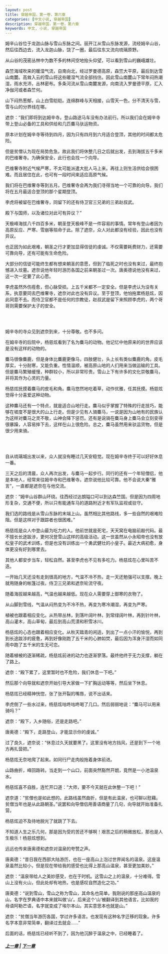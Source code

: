 ```yaml
---
layout: post
title: 穿越帝国，第一卷，第六章
categories: [中文小说, 穿越帝国]
description: 穿越帝国，第一卷，第六章
keywords: 中文, 小说, 穿越帝国
---
```


姆辛山谷位于龙迦山脉与雪山东脉之间。丽开江从雪山东脉发源，流经姆辛山谷，然后往西边去，流入龙迦山脉，饶了一圈，最后往东又流向琉璃原野。

从山谷的茂密丛林中为数不多的林间空地抬头仰望，可以看到雪山的巍峨雄壮。

森竺海域吹来的暖湿气流，自南向北，经过罗曼德高原，森竺大平原，最后到达雪山南麓。高耸入云的雪山将这些暖湿气流全部挡住。因此雪山南麓山下常年闷热潮湿，雨水充沛，丛林密布。多条河流从雪山南麓发源，向南流入罗曼德平原，汇入净伽河或者森竺何。

山下闷热葱郁，山上白雪皑皑。连绵群峰与天相接，山雪天一色，分不清天与雪，雪与山的分界线在哪。

遮奈：“我们即将到达姆辛寺。登山路途马车没有办法前行。所以我们会在姆辛寺带上登山必备的工具和供给和几匹麋马驮运物资。

原本计划在姆辛寺等待到四月，因为只有四月到六月适合登顶，其他的时间都太危险。

但是贫僧认为现在局势危急。故此我们将休整几日之后就出发，去到海拔五千多米的巴维奢寺。为确保安全，此行也会找一个向导。

巴维奢寺附近气候严寒，不太可能派遣大批人马上来。再往上则生活供给会很困难。而且居住在此，也可有一段时间来适应高原气候。

我们将在巴维奢寺等到五月。巴维奢寺会再为我们寻得当地一个可靠的向导。我们将在五月最适合登顶的那个星期登顶。

李虎将被留在巴维奢寺，同留下的还有侍卫官三兄弟的三弟赵叔武。

殿下与国师，以及诸位对此可有异议？”

天极峰海拔八千四百多米，朝圣登天极峰不是一件容易的事情。常年有登山者因为高原反应、严寒、雪崩等殒命于此。除了遮奈，众人对此都没有经验，因此也没有异议。

也正因为如此艰难，朝圣之行才更加显得信徒的虔诚。不仅需要耗费财力，还需要可靠向导，还有可能有生命危险。

大部分的信徒可能终生都有想来朝圣的意愿，但到了临死之时也没有来过，最终抱憾进入坟墓。遮奈说他年轻时游历各国之前来朝圣过一次。唐奥德说他没有来过，这一次一定要了此心愿。

李虎虽然外伤痊愈，但心脉受损。上五千米都不一定安全。但是李虎认为没有关系，执意要同去巴维奢寺，遮奈对此也没有异议。至于登顶，他怕拖累杨慈炫，因此同意不去。而侍卫官都不是任何的宗教徒，赵叔武是留下来照顾李虎的，两个哥哥则需要保护太子的安全。

<br/><br/>

姆辛寺的寺众见到遮奈到来，十分尊敬。也不多问。

在姆辛寺的后院中，杨慈炫看到了名为麋马的动物。他记忆中他原来的的世界应该是没有这样的动物的。

麋马很像麋鹿，但是身体比麋鹿更像马，四肢健壮，头上长有类似麋鹿的角。皮毛厚实，十分耐寒，又能负重。性情温顺，被高原山地的人们用来当做运输的工具。但是麋马繁殖缓慢，种群较小，所以非常珍贵。雪山上下有许多的文化崇敬麋马，并将其作为心灵的力量。

杨慈炫抚摸着麋马的皮毛和角。麋马悠然地吃着草，动作优雅，任其抚摸。杨慈炫觉得十分喜爱这种动物。

这种麋马还有一个特点，就是适合山地行走。麋马似乎掌握了特殊的行走技巧，能够在坡度不是很大的山上行走。但是少见有人骑麋马，一说是因为山地有的民族认为这样对麋马之灵不敬，山神会降下惩罚。还有是说骑在麋马身上麋马会立刻变得很暴躁，人容易摔下去，这样在山上很危险。总之，麋马虽然用来驮运货物，但是很少用来骑。

<br/><br/>

自从琉璃城出发以来，众人就没有睡过几天安稳觉。现在姆辛寺终于可以好好休息一番。

三天之后的清晨，众人再次出发，与麋马一起步行。同行的还有一个年轻僧侣，他是本地人，经常来往姆辛寺和巴维奢寺。遮奈说他比较可靠。他不会说大秦“雅言”，一直都是遮奈在与他交流。

遮奈：“姆辛山谷群山环绕。往西经过达朗隘口可以到达森竺国。但是因为四周地形复杂，交通不便，所以只有能通车马的道路附近才有军队监视或驻守。

我们选的路线是从雪山东脉的末端上山。虽然相比其他路线，多一些自然的艰难险阻。但是这样对于跟踪者也很困难。”

杨慈炫是众人中登山最为吃力的人。他前世就是死宅，天天窝在电脑前敲代码。最不擅长长途跋涉，更何况登雪山这样的高级活动。这一世虽然从小永昭帝也没有放松皇子的武术训练，但是也没有训练出一个勇武健壮的小皇子。最近大病初愈，身体更没有好到哪里去。

其他人都安步当车，轻松自然。甚至李虎也不见有多吃力。杨慈炫在心里叫苦不迭。

一开始几天还没有走到很高的地方，气温不冷不热，走一天还勉强可以支撑。晚上就用随身的帐篷过夜。侍卫三兄弟和遮奈轮流守夜。

随着海拔越来越高，气温也越来越低。现在众人需要穿上御寒的衣物了。

从山脚到雪线，气温从闷热变为不冷不热，再变为寒冷潮湿，再变为严寒。

植被也跟着相应变化。从热带丛林，到落叶阔叶林，到常绿阔叶林，再到针叶林，高山灌木，高山草甸，最后到高山荒漠和积雪冰川。

杨慈炫的心态也跟着相应变化。从秋天踏青的闲适，到出了一点小汗的愉悦，再到到长途跋涉的疲惫，再到好像刚跑了五千米的心肺如焚，最后因为浑身汗湿而如同雨中跑了五千米的生无可恋。

随着植被的逐渐稀疏，杨慈炫前进的动力也逐渐寥落。最终他终于无力支撑，躺在了路上。

遮奈：“殿下累了，这里暂时也不危险，我们休息一下吧。”

然后那个向导就和遮奈开始引导大家做一下扩胸运动等等，然后坐下休息。

杨慈炫已经精神恍惚，张了张开裂的嘴唇，说不出话来。

李虎倒了一些水过来，杨慈炫咕咚咕咚喝了几口。然后弱弱地说：“麋马可以用来骑吗？”

遮奈：“殿下，入乡随俗，还是走路吧。”

唐奥德：“殿下，走路登山，才能显示你的虔诚。”

过了良久，遮奈说：“休息过久天就要黑了。这里没有地方挡风，还是到下一个地方再扎营把。”

杨慈炫无奈地爬了起来。如同行尸走肉般拖着身体前进。

山路曲折，峰回路转。当走到一个山口，前面突然豁然开朗，竟然是一小池温泉水。

杨慈炫喜不自胜，连忙开口道：“大师，要不今天就在此休整一下吧！”

遮奈道：“贫僧也是如此想的。此路线虽然曲折，但是有此温泉，也可聊以慰藉。贫僧当年也是从此路朝圣。”说罢和向导僧侣用善语商量了几句，向导就开始准备扎营。

杨慈炫迫不及待地脱光了就跳了下去。

不知道人生之乐几何，那是因为受的苦还不够啊！艰苦之后的稍微放松，那也是人生极乐！杨慈炫想到。

远远也传来唐奥德和遮奈对温泉的夸赞之声。

唐奥德：“昔日我在西部大陆游历，也在一座高山上泡过世界闻名的温泉。这座温泉虽然比较小，但是现在带给我的感受也比得上那高山温泉，甚至更加美妙。”

遮奈：“温泉带给人之美妙感受，也在于时机。这雪山之上的温泉，十分难得。雪山上没有火山，但此处却有地热，也是感叹自然造化之功。”

唐奥德：“说到雪山，雪山之称为雪山，其命名也简单。我刚说的那座高山温泉的山，名字在罗典语中本来就叫做‘山’。后来这个‘山’被翻译到其他语言，比如我的母语阿勒芒语，名字就变成了埃尔本山。其实意思本也就是山。”

遮奈：“贫僧当年游历各国，学过许多语言。也发现有这种名字迁移的现象。许多名字本意非常简单，翻译过去就会……”

后面的话，杨慈炫已经听不到了，因为他沉醉于温泉之中，已经睡着了。

##### [上一章](/../../2020/03/07/TimeTravellerEmpire-1-5/) | [下一章](/../../2020/03/08/TimeTravellerEmpire-1-7/)